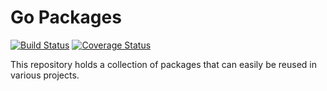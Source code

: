 # Go Packages

[![Build Status](https://travis-ci.org/yogin/go-packages.svg?branch=master)](https://travis-ci.org/yogin/go-packages)
[![Coverage Status](https://coveralls.io/repos/github/yogin/go-packages/badge.svg?branch=master)](https://coveralls.io/github/yogin/go-packages?branch=master)

This repository holds a collection of packages that can easily be reused in various projects.

